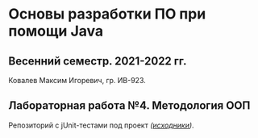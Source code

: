 # Основы разработки ПО при помощи Java

## Весенний семестр. 2021-2022 гг.

Ковалев Максим Игоревич, гр. ИВ-923.

## Лабораторная работа №4. Методология ООП

Репозиторий с jUnit-тестами под проект *([исходники](../../src/kovalev))*.